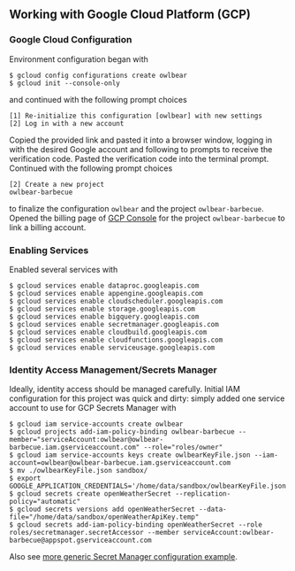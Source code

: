 ## Working with Google Cloud Platform (GCP)

### Google Cloud Configuration

Environment configuration began with
```
$ gcloud config configurations create owlbear
$ gcloud init --console-only
```
and continued with the following prompt choices
```
[1] Re-initialize this configuration [owlbear] with new settings
[2] Log in with a new account
```
Copied the provided link and pasted it into a browser window, logging in with the desired Google account and following to prompts to receive the verification code. Pasted the verification code into the terminal prompt. Continued with the following prompt choices
```
[2] Create a new project
owlbear-barbecue
```
to finalize the configuration `owlbear` and the project `owlbear-barbecue`. Opened the billing page of [GCP Console](https://console.cloud.google.com) for the project `owlbear-barbecue` to link a billing account.

### Enabling Services

Enabled several services with
```
$ gcloud services enable dataproc.googleapis.com
$ gcloud services enable appengine.googleapis.com
$ gcloud services enable cloudscheduler.googleapis.com
$ gcloud services enable storage.googleapis.com
$ gcloud services enable bigquery.googleapis.com
$ gcloud services enable secretmanager.googleapis.com
$ gcloud services enable cloudbuild.googleapis.com
$ gcloud services enable cloudfunctions.googleapis.com
$ gcloud services enable serviceusage.googleapis.com
```

### Identity Access Management/Secrets Manager

Ideally, identity access should be managed carefully. Initial IAM configuration for this project was quick and dirty: simply added one service account to use for GCP Secrets Manager with
```
$ gcloud iam service-accounts create owlbear
$ gcloud projects add-iam-policy-binding owlbear-barbecue --member="serviceAccount:owlbear@owlbear-barbecue.iam.gserviceaccount.com" --role="roles/owner"
$ gcloud iam service-accounts keys create owlbearKeyFile.json --iam-account=owlbear@owlbear-barbecue.iam.gserviceaccount.com
$ mv ./owlbearKeyFile.json sandbox/
$ export GOOGLE_APPLICATION_CREDENTIALS='/home/data/sandbox/owlbearKeyFile.json'
$ gcloud secrets create openWeatherSecret --replication-policy="automatic"
$ gcloud secrets versions add openWeatherSecret --data-file="/home/data/sandbox/openWeatherApiKey.temp"
$ gcloud secrets add-iam-policy-binding openWeatherSecret --role roles/secretmanager.secretAccessor --member serviceAccount:owlbear-barbecue@appspot.gserviceaccount.com
```

Also see [more generic Secret Manager configuration example](src/secrets/).